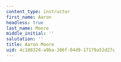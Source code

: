 ```yaml
---
content_type: instructor
first_name: Aaron
headless: true
last_name: Moore
middle_initial: ''
salutation: ''
title: Aaron Moore
uid: 4c188324-a9ba-386f-04d9-17179a52d27c
---
```

